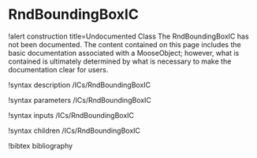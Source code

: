<!-- MOOSE Documentation Stub: Remove this when content is added. -->

# RndBoundingBoxIC

!alert construction title=Undocumented Class
The RndBoundingBoxIC has not been documented. The content contained on this page
includes the basic documentation associated with a MooseObject; however, what is contained is
ultimately determined by what is necessary to make the documentation clear for users.

!syntax description /ICs/RndBoundingBoxIC

!syntax parameters /ICs/RndBoundingBoxIC

!syntax inputs /ICs/RndBoundingBoxIC

!syntax children /ICs/RndBoundingBoxIC

!bibtex bibliography
